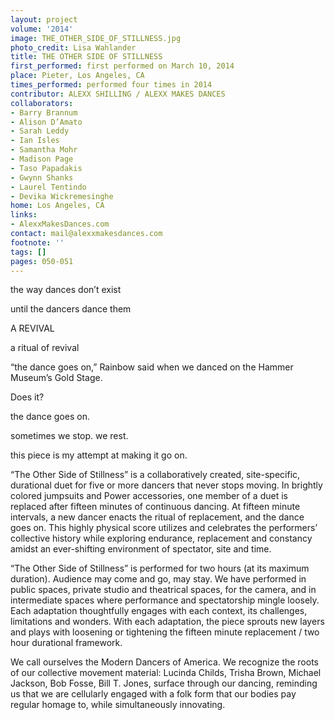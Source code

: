 ```yaml
---
layout: project
volume: '2014'
image: THE_OTHER_SIDE_OF_STILLNESS.jpg
photo_credit: Lisa Wahlander
title: THE OTHER SIDE OF STILLNESS
first_performed: first performed on March 10, 2014
place: Pieter, Los Angeles, CA
times_performed: performed four times in 2014
contributor: ALEXX SHILLING / ALEXX MAKES DANCES
collaborators:
- Barry Brannum
- Alison D’Amato
- Sarah Leddy
- Ian Isles
- Samantha Mohr
- Madison Page
- Taso Papadakis
- Gwynn Shanks
- Laurel Tentindo
- Devika Wickremesinghe
home: Los Angeles, CA
links:
- AlexxMakesDances.com
contact: mail@alexxmakesdances.com
footnote: ''
tags: []
pages: 050-051
---
```


the way dances don’t exist

until the dancers dance them

A REVIVAL

a ritual of revival

“the dance goes on,” Rainbow said when we danced on the Hammer Museum’s Gold Stage.

Does it?

the dance goes on.

sometimes we stop. we rest.

this piece is my attempt at making it go on.

“The Other Side of Stillness” is a collaboratively created, site-specific, durational duet for five or more dancers that never stops moving. In brightly colored jumpsuits and Power accessories, one member of a duet is replaced after fifteen minutes of continuous dancing. At fifteen minute intervals, a new dancer enacts the ritual of replacement, and the dance goes on. This highly physical score utilizes and celebrates the performers’ collective history while exploring endurance, replacement and constancy amidst an ever-shifting environment of spectator, site and time.

“The Other Side of Stillness” is performed for two hours (at its maximum duration). Audience may come and go, may stay. We have performed in public spaces, private studio and theatrical spaces, for the camera, and in intermediate spaces where performance and spectatorship mingle loosely. Each adaptation thoughtfully engages with each context, its challenges, limitations and wonders. With each adaptation, the piece sprouts new layers and plays with loosening or tightening the fifteen minute replacement / two hour durational framework.

We call ourselves the Modern Dancers of America. We recognize the roots of our collective movement material: Lucinda Childs, Trisha Brown, Michael Jackson, Bob Fosse, Bill T. Jones, surface through our dancing, reminding us that we are cellularly engaged with a folk form that our bodies pay regular homage to, while simultaneously innovating.
